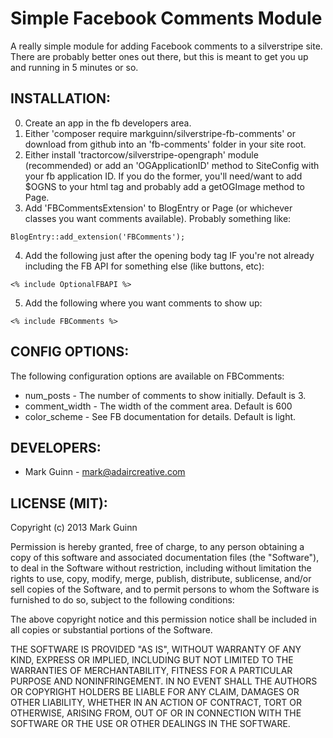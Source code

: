 Simple Facebook Comments Module
===============================

A really simple module for adding Facebook comments to a silverstripe site. There
are probably better ones out there, but this is meant to get you up and running
in 5 minutes or so.

INSTALLATION:
-------------
0. Create an app in the fb developers area.
1. Either 'composer require markguinn/silverstripe-fb-comments' or download from github into
   an 'fb-comments' folder in your site root.
2. Either install 'tractorcow/silverstripe-opengraph' module (recommended) or add an 'OGApplicationID'
   method to SiteConfig with your fb application ID. If you do the former, you'll need/want to add $OGNS
   to your html tag and probably add a getOGImage method to Page.
3. Add 'FBCommentsExtension' to BlogEntry or Page (or whichever classes you want comments available).
   Probably something like:
```
BlogEntry::add_extension('FBComments');
```
4. Add the following just after the opening body tag IF you're not already including the FB API for
   something else (like buttons, etc):
```
<% include OptionalFBAPI %>
```
5. Add the following where you want comments to show up:
```
<% include FBComments %>
```

CONFIG OPTIONS:
---------------
The following configuration options are available on FBComments:
* num_posts - The number of comments to show initially. Default is 3.
* comment_width - The width of the comment area. Default is 600
* color_scheme - See FB documentation for details. Default is light.

DEVELOPERS:
-----------
* Mark Guinn - mark@adaircreative.com

LICENSE (MIT):
--------------
Copyright (c) 2013 Mark Guinn

Permission is hereby granted, free of charge, to any person obtaining a copy of
this software and associated documentation files (the "Software"), to deal in
the Software without restriction, including without limitation the rights to use,
copy, modify, merge, publish, distribute, sublicense, and/or sell copies of the
Software, and to permit persons to whom the Software is furnished to do so, subject
to the following conditions:

The above copyright notice and this permission notice shall be included in all copies
or substantial portions of the Software.

THE SOFTWARE IS PROVIDED "AS IS", WITHOUT WARRANTY OF ANY KIND, EXPRESS OR IMPLIED,
INCLUDING BUT NOT LIMITED TO THE WARRANTIES OF MERCHANTABILITY, FITNESS FOR A PARTICULAR
PURPOSE AND NONINFRINGEMENT. IN NO EVENT SHALL THE AUTHORS OR COPYRIGHT HOLDERS BE LIABLE
FOR ANY CLAIM, DAMAGES OR OTHER LIABILITY, WHETHER IN AN ACTION OF CONTRACT, TORT OR
OTHERWISE, ARISING FROM, OUT OF OR IN CONNECTION WITH THE SOFTWARE OR THE USE OR OTHER
DEALINGS IN THE SOFTWARE.
